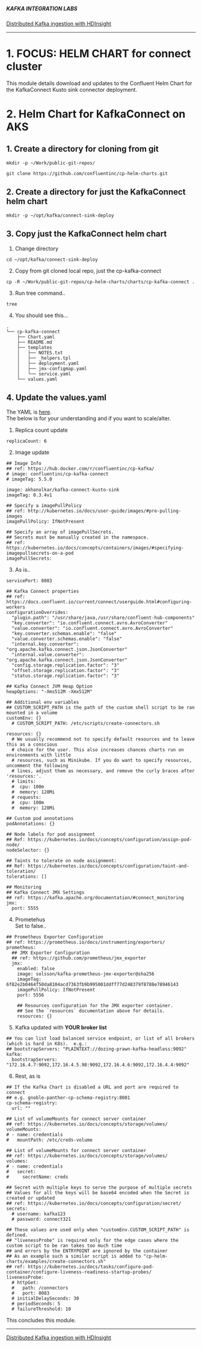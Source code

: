 ##### KAFKA INTEGRATION LABS

[Distributed Kafka ingestion with HDInsight](README.md)
<hr>


# 1. FOCUS: HELM CHART for connect cluster

This module details download and updates to the Confluent Helm Chart for the KafkaConnect Kusto sink connector deployment.

# 2. Helm Chart for KafkaConnect on AKS

## 1. Create a directory for cloning from git
```
mkdir -p ~/Work/public-git-repos/
```

```
git clone https://github.com/confluentinc/cp-helm-charts.git
```


## 2. Create a directory for just the KafkaConnect helm chart

```
mkdir -p ~/opt/kafka/connect-sink-deploy
```

## 3. Copy just the KafkaConnect helm chart

1) Change directory
```
cd ~/opt/kafka/connect-sink-deploy
```

2) Copy from git cloned local repo, just the cp-kafka-connect
```
cp -R ~/Work/public-git-repos/cp-helm-charts/charts/cp-kafka-connect .
```

3) Run tree command..
```
tree
```

4) You should see this...
```
.
└── cp-kafka-connect
    ├── Chart.yaml
    ├── README.md
    ├── templates
    │   ├── NOTES.txt
    │   ├── _helpers.tpl
    │   ├── deployment.yaml
    │   ├── jmx-configmap.yaml
    │   └── service.yaml
    └── values.yaml
```

## 4. Update the values.yaml

The YAML is [here](../conf/hdi-aks-helm-chart/values.yaml).<br>
The below is for your understanding and if you want to scale/alter.

1) Replica count update
```
replicaCount: 6
```

2) Image update
```
## Image Info
## ref: https://hub.docker.com/r/confluentinc/cp-kafka/
# image: confluentinc/cp-kafka-connect
# imageTag: 5.5.0

image: akhanolkar/kafka-connect-kusto-sink
imageTag: 0.3.4v1

## Specify a imagePullPolicy
## ref: http://kubernetes.io/docs/user-guide/images/#pre-pulling-images
imagePullPolicy: IfNotPresent

## Specify an array of imagePullSecrets.
## Secrets must be manually created in the namespace.
## ref: https://kubernetes.io/docs/concepts/containers/images/#specifying-imagepullsecrets-on-a-pod
imagePullSecrets:
```

3) As is..

```
servicePort: 8083

## Kafka Connect properties
## ref: https://docs.confluent.io/current/connect/userguide.html#configuring-workers
configurationOverrides:
  "plugin.path": "/usr/share/java,/usr/share/confluent-hub-components"
  "key.converter": "io.confluent.connect.avro.AvroConverter"
  "value.converter": "io.confluent.connect.avro.AvroConverter"
  "key.converter.schemas.enable": "false"
  "value.converter.schemas.enable": "false"
  "internal.key.converter": "org.apache.kafka.connect.json.JsonConverter"
  "internal.value.converter": "org.apache.kafka.connect.json.JsonConverter"
  "config.storage.replication.factor": "3"
  "offset.storage.replication.factor": "3"
  "status.storage.replication.factor": "3"

## Kafka Connect JVM Heap Option
heapOptions: "-Xms512M -Xmx512M"

## Additional env variables
## CUSTOM_SCRIPT_PATH is the path of the custom shell script to be ran mounted in a volume
customEnv: {}
  # CUSTOM_SCRIPT_PATH: /etc/scripts/create-connectors.sh

resources: {}
  # We usually recommend not to specify default resources and to leave this as a conscious
  # choice for the user. This also increases chances charts run on environments with little
  # resources, such as Minikube. If you do want to specify resources, uncomment the following
  # lines, adjust them as necessary, and remove the curly braces after 'resources:'.
  # limits:
  #  cpu: 100m
  #  memory: 128Mi
  # requests:
  #  cpu: 100m
  #  memory: 128Mi

## Custom pod annotations
podAnnotations: {}

## Node labels for pod assignment
## Ref: https://kubernetes.io/docs/concepts/configuration/assign-pod-node/
nodeSelector: {}

## Taints to tolerate on node assignment:
## Ref: https://kubernetes.io/docs/concepts/configuration/taint-and-toleration/
tolerations: []

## Monitoring
## Kafka Connect JMX Settings
## ref: https://kafka.apache.org/documentation/#connect_monitoring
jmx:
  port: 5555
```

4) Prometehus<br>
Set to false..

```
## Prometheus Exporter Configuration
## ref: https://prometheus.io/docs/instrumenting/exporters/
prometheus:
  ## JMX Exporter Configuration
  ## ref: https://github.com/prometheus/jmx_exporter
  jmx:
    enabled: false
    image: solsson/kafka-prometheus-jmx-exporter@sha256
    imageTag: 6f82e2b0464f50da8104acd7363fb9b995001ddff77d248379f8788e78946143
    imagePullPolicy: IfNotPresent
    port: 5556

    ## Resources configuration for the JMX exporter container.
    ## See the `resources` documentation above for details.
    resources: {}
```

5) Kafka updated with **YOUR broker list**<br>

```
## You can list load balanced service endpoint, or list of all brokers (which is hard in K8s).  e.g.:
## bootstrapServers: "PLAINTEXT://dozing-prawn-kafka-headless:9092"
kafka:
  bootstrapServers: "172.16.4.7:9092,172.16.4.5.98:9092,172.16.4.6:9092,172.16.4.4:9092"
```

6) Rest, as is

```
## If the Kafka Chart is disabled a URL and port are required to connect
## e.g. gnoble-panther-cp-schema-registry:8081
cp-schema-registry:
  url: ""

## List of volumeMounts for connect server container
## ref: https://kubernetes.io/docs/concepts/storage/volumes/
volumeMounts:
# - name: credentials
#   mountPath: /etc/creds-volume

## List of volumeMounts for connect server container
## ref: https://kubernetes.io/docs/concepts/storage/volumes/
volumes:
# - name: credentials
#   secret:
#     secretName: creds

## Secret with multiple keys to serve the purpose of multiple secrets
## Values for all the keys will be base64 encoded when the Secret is created or updated
## ref: https://kubernetes.io/docs/concepts/configuration/secret/
secrets:
  # username: kafka123
  # password: connect321

## These values are used only when "customEnv.CUSTOM_SCRIPT_PATH" is defined.
## "livenessProbe" is required only for the edge cases where the custom script to be ran takes too much time
## and errors by the ENTRYPOINT are ignored by the container
## As an example such a similar script is added to "cp-helm-charts/examples/create-connectors.sh"
## ref: https://kubernetes.io/docs/tasks/configure-pod-container/configure-liveness-readiness-startup-probes/
livenessProbe:
  # httpGet:
  #   path: /connectors
  #   port: 8083
  # initialDelaySeconds: 30
  # periodSeconds: 5
  # failureThreshold: 10
```

This concludes this module.

<hr>

[Distributed Kafka ingestion with HDInsight](README.md)
